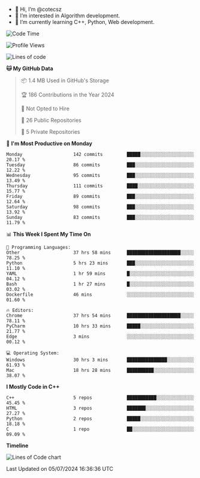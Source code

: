 - 👋 Hi, I’m @cotecsz
- 👀 I’m interested in Algorithm development.
- 🌱 I’m currently learning C++, Python, Web development.

<!---
cotecsz/cotecsz is a ✨ special ✨ repository because its `README.md` (this file) appears on your GitHub profile.
You can click the Preview link to take a look at your changes.
--->

<!--START_SECTION:waka-->
![Code Time](http://img.shields.io/badge/Code%20Time-1%2C328%20hrs%2016%20mins-blue)

![Profile Views](http://img.shields.io/badge/Profile%20Views-0-blue)

![Lines of code](https://img.shields.io/badge/From%20Hello%20World%20I%27ve%20Written-1.2%20million%20lines%20of%20code-blue)

**🐱 My GitHub Data** 

> 📦 1.4 MB Used in GitHub's Storage 
 > 
> 🏆 186 Contributions in the Year 2024
 > 
> 🚫 Not Opted to Hire
 > 
> 📜 26 Public Repositories 
 > 
> 🔑 5 Private Repositories 
 > 
📅 **I'm Most Productive on Monday** 

```text
Monday                   142 commits         █████░░░░░░░░░░░░░░░░░░░░   20.17 % 
Tuesday                  86 commits          ███░░░░░░░░░░░░░░░░░░░░░░   12.22 % 
Wednesday                95 commits          ███░░░░░░░░░░░░░░░░░░░░░░   13.49 % 
Thursday                 111 commits         ████░░░░░░░░░░░░░░░░░░░░░   15.77 % 
Friday                   89 commits          ███░░░░░░░░░░░░░░░░░░░░░░   12.64 % 
Saturday                 98 commits          ███░░░░░░░░░░░░░░░░░░░░░░   13.92 % 
Sunday                   83 commits          ███░░░░░░░░░░░░░░░░░░░░░░   11.79 % 
```


📊 **This Week I Spent My Time On** 

```text
💬 Programming Languages: 
Other                    37 hrs 58 mins      ████████████████████░░░░░   78.25 % 
Python                   5 hrs 23 mins       ███░░░░░░░░░░░░░░░░░░░░░░   11.10 % 
YAML                     1 hr 59 mins        █░░░░░░░░░░░░░░░░░░░░░░░░   04.12 % 
Bash                     1 hr 27 mins        █░░░░░░░░░░░░░░░░░░░░░░░░   03.02 % 
Dockerfile               46 mins             ░░░░░░░░░░░░░░░░░░░░░░░░░   01.60 % 

🔥 Editors: 
Chrome                   37 hrs 54 mins      ████████████████████░░░░░   78.11 % 
PyCharm                  10 hrs 33 mins      █████░░░░░░░░░░░░░░░░░░░░   21.77 % 
Edge                     3 mins              ░░░░░░░░░░░░░░░░░░░░░░░░░   00.12 % 

💻 Operating System: 
Windows                  30 hrs 3 mins       ███████████████░░░░░░░░░░   61.93 % 
Mac                      18 hrs 28 mins      ██████████░░░░░░░░░░░░░░░   38.07 % 
```

**I Mostly Code in C++** 

```text
C++                      5 repos             ███████████░░░░░░░░░░░░░░   45.45 % 
HTML                     3 repos             ███████░░░░░░░░░░░░░░░░░░   27.27 % 
Python                   2 repos             █████░░░░░░░░░░░░░░░░░░░░   18.18 % 
C                        1 repo              ██░░░░░░░░░░░░░░░░░░░░░░░   09.09 % 
```



**Timeline**

![Lines of Code chart](https://raw.githubusercontent.com/cotecsz/cotecsz/master/assets/bar_graph.png)


 Last Updated on 05/07/2024 16:36:36 UTC
<!--END_SECTION:waka-->
